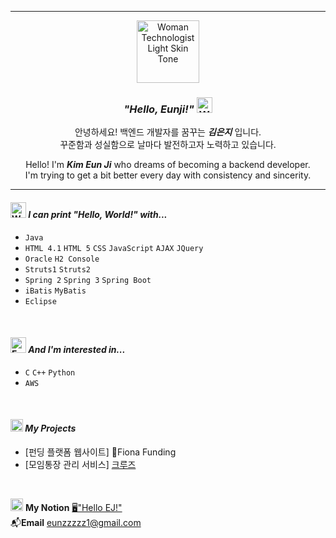 ------

<div align="center">

<img src="https://raw.githubusercontent.com/Tarikul-Islam-Anik/Animated-Fluent-Emojis/master/Emojis/People%20with%20professions/Woman%20Technologist%20Light%20Skin%20Tone.png" alt="Woman Technologist Light Skin Tone" width="100" height="100" />

### *"Hello, Eunji!"* <img src="https://raw.githubusercontent.com/Tarikul-Islam-Anik/Animated-Fluent-Emojis/master/Emojis/Hand%20gestures/Waving%20Hand%20Light%20Skin%20Tone.png" alt="Waving Hand Light Skin Tone" width="25" height="25" />

안녕하세요! 백엔드 개발자를 꿈꾸는 ***김은지*** 입니다.   
꾸준함과 성실함으로 날마다 발전하고자 노력하고 있습니다.

Hello! I'm ***Kim Eun Ji*** who dreams of becoming a backend developer.   
I'm trying to get a bit better every day with consistency and sincerity.

</div>

------


  
#### <img src="https://raw.githubusercontent.com/Tarikul-Islam-Anik/Animated-Fluent-Emojis/master/Emojis/Hand%20gestures/Waving%20Hand%20Light%20Skin%20Tone.png" alt="Waving Hand Light Skin Tone" width="25" height="25" /> *I can print "Hello, World!" with...* 

- `Java`
- `HTML 4.1` `HTML 5` `CSS` `JavaScript` `AJAX` `JQuery`
- `Oracle` `H2 Console`
- `Struts1` `Struts2`   
- `Spring 2` `Spring 3` `Spring Boot`   
- `iBatis` `MyBatis`
- `Eclipse`

<br>
  
#### <img src="https://raw.githubusercontent.com/Tarikul-Islam-Anik/Animated-Fluent-Emojis/master/Emojis/Smilies/Face%20with%20Monocle.png" alt="Face with Monocle" width="25" height="25" /> *And I'm interested in...*

- `C` `C++` `Python`
- `AWS`

<br>

#### <img src="https://raw.githubusercontent.com/Tarikul-Islam-Anik/Animated-Fluent-Emojis/master/Emojis/Objects/Bookmark%20Tabs.png" alt="Bookmark Tabs" width="20" height="20" /> *My Projects*
- [펀딩 플랫폼 웹사이트] 🌱Fiona Funding
- [모임통장 관리 서비스] [크루즈](https://github.com/eunzzzzz1/projectCruise)

<br>

<img src="https://raw.githubusercontent.com/Tarikul-Islam-Anik/Animated-Fluent-Emojis/master/Emojis/Hand%20gestures/Writing%20Hand%20Light%20Skin%20Tone.png" alt="Writing Hand Light Skin Tone" width="20" height="20" /> **My Notion** [🖥️"Hello EJ!"](https://www.notion.so/eunzzzzz1/Hello-EJ-251a4a50f8e94ce482b0e9ab63a6c6d5?pvs=4)   
📬**Email** eunzzzzz1@gmail.com

